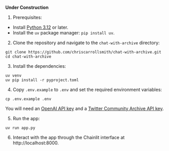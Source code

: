 **Under Construction**

1. Prerequisites:

- Install [Python 3.12](https://www.python.org/downloads/) or later.
- Install the `uv` package manager: `pip install uv`.

2. Clone the repository and navigate to the `chat-with-archive` directory:

```
git clone https://github.com/chriscarrollsmith/chat-with-archive.git
cd chat-with-archive
```

3. Install the dependencies:

```
uv venv
uv pip install -r pyproject.toml
```

4. Copy `.env.example` to `.env` and set the required environment variables:

```
cp .env.example .env
```

You will need an [OpenAI API key](https://platform.openai.com/account/api-keys) and a [Twitter Community Archive API key](https://archive.org/services/api/archive.php).

5. Run the app:

```
uv run app.py
```

6. Interact with the app through the Chainlit interface at http://localhost:8000.
